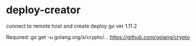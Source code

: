 # deploy-creator
connect to remote host and create deploy
go ver 1.11.2

Required:
go get -u golang.org/x/crypto/...
https://github.com/golang/crypto
